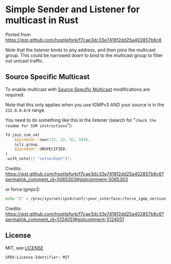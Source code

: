 # Simple Sender and Listener for multicast in Rust

Ported from https://gist.github.com/hostilefork/f7cae3dc33e7416f2dd25a402857b6c6

Note that the listener binds to any address, and then joins the multicast group. This could be narrowed down to bind to the multicast group to filter out unicast traffic.

## Source Specific Multicast

To enable multicast with [Source Specific Multicast](https://en.wikipedia.org/wiki/Source-specific_multicast) modifications are required.

Note that this only applies when you use IGMPv3 AND your source is in the `232.0.0.0/8` range.

You need to do something like this in the listener (search for "`check the readme for SSM instructions`"):

```rust
fd.join_ssm_v4(
    &Ipv4Addr::new(172, 22, 92, 103),
    &cli.group,
    &Ipv4Addr::UNSPECIFIED,
)
.with_note(|| "setsockopt")?;
```

Credits: https://gist.github.com/hostilefork/f7cae3dc33e7416f2dd25a402857b6c6?permalink_comment_id=5065303#gistcomment-5065303

or force igmpv2:

<!-- prettier-ignore-start -->
```bash
echo "2" > /proc/sys/net/ipv4/conf/<your_interface>/force_igmp_version
```
<!-- prettier-ignore-end -->

Credits: https://gist.github.com/hostilefork/f7cae3dc33e7416f2dd25a402857b6c6?permalink_comment_id=5124051#gistcomment-5124051

## License

MIT, see [LICENSE](./LICENSE)

`SPDX-License-Identifier: MIT`
